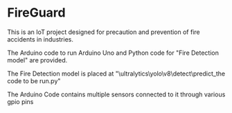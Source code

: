 # FireGuard

This is an IoT project designed for precaution and prevention of fire accidents in industries.

The Arduino code to run Arduino Uno and Python code for "Fire Detection model" are provided.

The Fire Detection model is placed at "\ultralytics\yolo\v8\detect\predict_the code to be run.py"

The Arduino Code contains multiple sensors connected to it through various gpio pins
